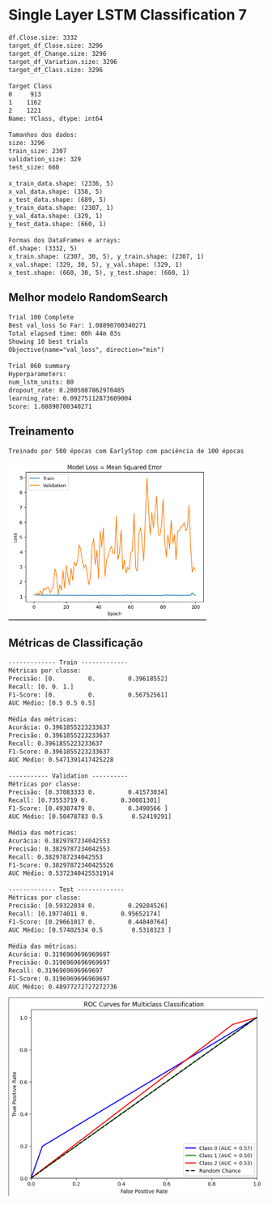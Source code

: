 # Single Layer LSTM Classification 7
    df.Close.size: 3332
    target_df_Close.size: 3296
    target_df_Change.size: 3296
    target_df_Variation.size: 3296
    target_df_Class.size: 3296

    Target Class
    0     913
    1    1162
    2    1221
    Name: YClass, dtype: int64

    Tamanhos dos dados:
    size: 3296
    train_size: 2307
    validation_size: 329
    test_size: 660

    x_train_data.shape: (2336, 5)
    x_val_data.shape: (358, 5)
    x_test_data.shape: (689, 5)
    y_train_data.shape: (2307, 1)
    y_val_data.shape: (329, 1)
    y_test_data.shape: (660, 1)

    Formas dos DataFrames e arrays:
    df.shape: (3332, 5)
    x_train.shape: (2307, 30, 5), y_train.shape: (2307, 1)
    x_val.shape: (329, 30, 5), y_val.shape: (329, 1)
    x_test.shape: (660, 30, 5), y_test.shape: (660, 1)
## Melhor modelo RandomSearch

    Trial 100 Complete
    Best val_loss So Far: 1.08890700340271
    Total elapsed time: 00h 44m 03s
    Showing 10 best trials
    Objective(name="val_loss", direction="min")

    Trial 060 summary
    Hyperparameters:
    num_lstm_units: 80
    dropout_rate: 0.2805087862970485
    learning_rate: 0.09275112873609004
    Score: 1.08890700340271

## Treinamento 
    Treinado por 500 épocas com EarlyStop com paciência de 100 épocas
![Alt text](./img/loss7.png)

## Métricas de Classificação
    ------------- Train -------------
    Métricas por classe:
    Precisão: [0.         0.         0.39618552]
    Recall: [0. 0. 1.]
    F1-Score: [0.         0.         0.56752561]
    AUC Médio: [0.5 0.5 0.5]

    Média das métricas:
    Acurácia: 0.3961855223233637
    Precisão: 0.3961855223233637
    Recall: 0.3961855223233637
    F1-Score: 0.3961855223233637
    AUC Médio: 0.5471391417425228

    ----------- Validation ----------
    Métricas por classe:
    Precisão: [0.37083333 0.         0.41573034]
    Recall: [0.73553719 0.         0.30081301]
    F1-Score: [0.49307479 0.         0.3490566 ]
    AUC Médio: [0.50478783 0.5        0.52419291]

    Média das métricas:
    Acurácia: 0.3829787234042553
    Precisão: 0.3829787234042553
    Recall: 0.3829787234042553
    F1-Score: 0.38297872340425526
    AUC Médio: 0.5372340425531914

    ------------- Test -------------
    Métricas por classe:
    Precisão: [0.59322034 0.         0.29284526]
    Recall: [0.19774011 0.         0.95652174]
    F1-Score: [0.29661017 0.         0.44840764]
    AUC Médio: [0.57402534 0.5        0.5318323 ]

    Média das métricas:
    Acurácia: 0.3196969696969697
    Precisão: 0.3196969696969697
    Recall: 0.3196969696969697
    F1-Score: 0.3196969696969697
    AUC Médio: 0.48977272727272736
![Alt text](./img/auc7.png)